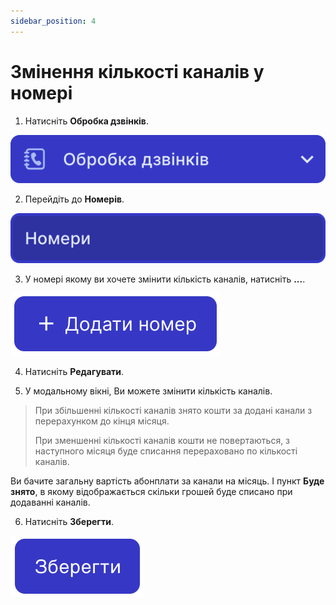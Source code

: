 ```yaml
---
sidebar_position: 4
---
```


# Змінення кількості каналів у номері

1. Натисніть **Обробка дзвінків**.

![](../../img/call-processing/i-numbers-3.svg)

2. Перейдіть до **Номерів**.

![](../../img/call-processing/i-numbers-4.svg)

3. У номері якому ви хочете змінити кількість каналів, натисніть **...**.

![](../../img/call-processing/i-numbers-5.svg)

4. Натисніть **Редагувати**.

5. У модальному вікні, Ви можете змінити кількість каналів.

>При збільшенні кількості каналів знято кошти за додані канали з перерахунком до кінця місяця.
>
> При зменшенні кількості каналів кошти не повертаються, з наступного місяця буде списання перераховано по кількості каналів.

Ви бачите загальну вартість абонплати за канали на місяць. І пункт **Буде знято**, в якому відображається скільки грошей буде списано при додаванні каналів.

6. Натисніть **Зберегти**.

![](../../img/call-processing/i-numbers-15.svg)
